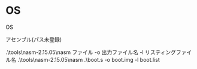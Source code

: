 # OS
OS

アセンブル(パス未登録)

.\tools\nasm-2.15.05\nasm ファイル -o 出力ファイル名 -l リスティングファイル名
.\tools\nasm-2.15.05\nasm .\boot.s -o boot.img -l boot.list

